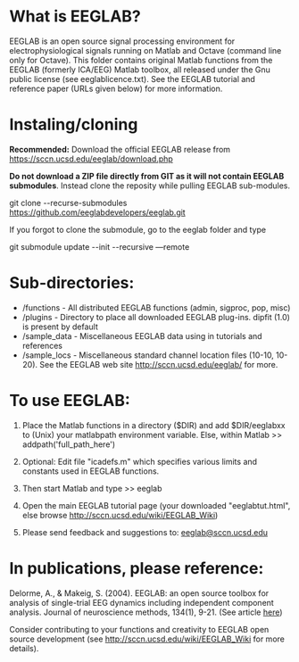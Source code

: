 

# What is EEGLAB?
EEGLAB is an open source signal processing environment for electrophysiological signals running on Matlab and Octave (command line only for Octave). This folder contains original Matlab functions from the EEGLAB (formerly ICA/EEG) Matlab toolbox, all released under the Gnu public license (see eeglablicence.txt). See the EEGLAB tutorial and reference paper (URLs given below) for more information.

# Instaling/cloning
**Recommended:** Download the official EEGLAB release from https://sccn.ucsd.edu/eeglab/download.php

**Do not download a ZIP file directly from GIT as it will not contain EEGLAB submodules**. Instead clone the reposity while pulling EEGLAB sub-modules.

git clone --recurse-submodules https://github.com/eeglabdevelopers/eeglab.git

If you forgot to clone the submodule, go to the eeglab folder and type

git submodule update --init --recursive —remote

# Sub-directories:

 - /functions - All distributed EEGLAB functions (admin, sigproc, pop, misc)
 - /plugins   - Directory to place all downloaded EEGLAB plug-ins. dipfit (1.0) is present by default
 - /sample_data -  Miscellaneous EEGLAB data using in tutorials and references
 - /sample_locs -  Miscellaneous standard channel location files (10-10, 10-20). See the EEGLAB web site http://sccn.ucsd.edu/eeglab/ for more.

# To use EEGLAB: 

1. Place the Matlab functions in a directory ($DIR) and add $DIR/eeglabxx to (Unix) your matlabpath environment variable. 
   Else, within Matlab >> addpath('full_path_here')

2. Optional: Edit file "icadefs.m" which specifies various limits and constants used in EEGLAB functions.

3. Then start Matlab and type >> eeglab

4. Open the main EEGLAB tutorial page (your downloaded "eeglabtut.html",
   else browse http://sccn.ucsd.edu/wiki/EEGLAB_Wiki)

5. Please send feedback and suggestions to: eeglab@sccn.ucsd.edu

# In publications, please reference:

Delorme, A., & Makeig, S. (2004). EEGLAB: an open source toolbox for analysis of single-trial EEG dynamics including independent component analysis. Journal of neuroscience methods, 134(1), 9-21. (See article [here](http://sccn.ucsd.edu/eeglab/download/eeglab_jnm03.pdf))
 
Consider contributing to your functions and creativity to EEGLAB open source development (see http://sccn.ucsd.edu/wiki/EEGLAB_Wiki for more details).
